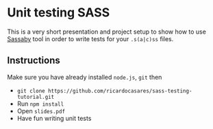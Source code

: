Unit testing SASS
=================

This is a very short presentation and project setup to show how to use [Sassaby](https://github.com/ryanbahniuk/sassaby) tool in order to write tests for your `.s(a|c)ss` files.

## Instructions
Make sure you have already installed `node.js`, `git` then
- `git clone https://github.com/ricardocasares/sass-testing-tutorial.git`
- Run `npm install`
- Open `slides.pdf`
- Have fun writing unit tests